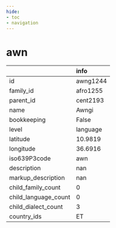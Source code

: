 ```yaml
---
hide:
- toc
- navigation
---
```

# awn
|                      | info     |
|:---------------------|:---------|
| id                   | awng1244 |
| family_id            | afro1255 |
| parent_id            | cent2193 |
| name                 | Awngi    |
| bookkeeping          | False    |
| level                | language |
| latitude             | 10.9819  |
| longitude            | 36.6916  |
| iso639P3code         | awn      |
| description          | nan      |
| markup_description   | nan      |
| child_family_count   | 0        |
| child_language_count | 0        |
| child_dialect_count  | 3        |
| country_ids          | ET       |